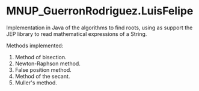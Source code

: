 # MNUP_GuerronRodriguez.LuisFelipe
Implementation in Java of the algorithms to find roots, using as support the JEP library to read mathematical expressions of a String.

Methods implemented:
1. Method of bisection.
2. Newton-Raphson method.
3. False position method.
4. Method of the secant.
5. Muller's method.
